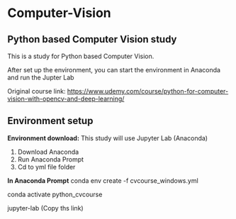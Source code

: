 # Computer-Vision

## Python based Computer Vision study

This is a study for Python based Computer Vision.

After set up the environment, you can start the environment in Anaconda and run the Jupter Lab

Original course link:
https://www.udemy.com/course/python-for-computer-vision-with-opencv-and-deep-learning/


## Environment setup

**Environment download:**
This study will use Jupyter Lab (Anaconda)

1. Download Anaconda
2. Run Anaconda Prompt
3. Cd to yml file folder

**In Anaconda Prompt**
conda env create -f cvcourse_windows.yml

conda activate python_cvcourse

jupyter-lab (Copy ths link)

